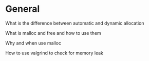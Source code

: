 # General

What is the difference between automatic and dynamic allocation

What is malloc and free and how to use them

Why and when use malloc

How to use valgrind to check for memory leak
